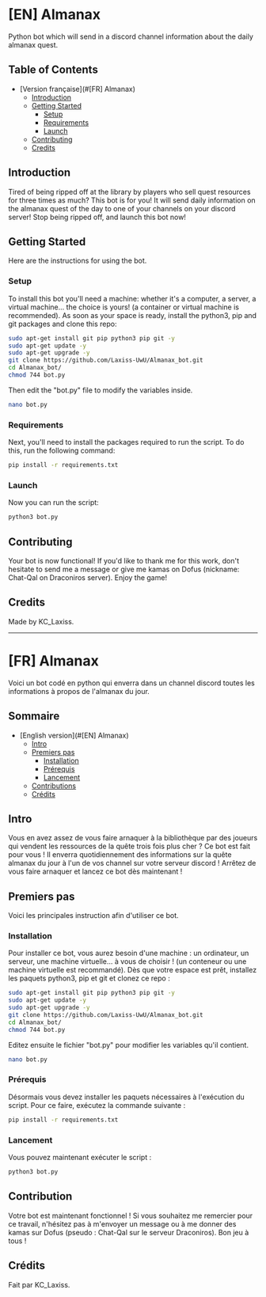 # [EN] Almanax

Python bot which will send in a discord channel information about the daily almanax quest.

## Table of Contents

- [Version française](#[FR] Almanax)
  - [Introduction](#introduction)
  - [Getting Started](#getting-started)
    - [Setup](#setup)
    - [Requirements](#requirements)
    - [Launch](#launch)
  - [Contributing](#contributing)
  - [Credits](#credits)

## Introduction

Tired of being ripped off at the library by players who sell quest resources for three times as much? This bot is for you! It will send daily information on the almanax quest of the day to one of your channels on your discord server! 
Stop being ripped off, and launch this bot now!

## Getting Started

Here are the instructions for using the bot.

### Setup

To install this bot you'll need a machine: whether it's a computer, a server, a virtual machine... the choice is yours! (a container or virtual machine is recommended).
As soon as your space is ready, install the python3, pip and git packages and clone this repo:

```bash
sudo apt-get install git pip python3 pip git -y
sudo apt-get update -y
sudo apt-get upgrade -y
git clone https://github.com/Laxiss-UwU/Almanax_bot.git
cd Almanax_bot/
chmod 744 bot.py
```

Then edit the "bot.py" file to modify the variables inside.

```bash
nano bot.py
```
### Requirements

Next, you'll need to install the packages required to run the script. To do this, run the following command:

```bash
pip install -r requirements.txt
```

### Launch

Now you can run the script:

```bash
python3 bot.py
```

## Contributing

Your bot is now functional! If you'd like to thank me for this work, don't hesitate to send me a message or give me kamas on Dofus (nickname: Chat-Qal on Draconiros server).
Enjoy the game!

## Credits

Made by KC_Laxiss.

-----------------------------------------------------------------------------------------------
# [FR] Almanax

Voici un bot codé en python qui enverra dans un channel discord toutes les informations à propos de l'almanax du jour.

## Sommaire

- [English version](#[EN] Almanax)
  - [Intro](#intro)
  - [Premiers pas](#premiers-pas)
    - [Installation](#installation)
    - [Prérequis](#prérequis)
    - [Lancement](#lancement)
  - [Contributions](#contributions)
  - [Crédits](#crédits)

## Intro

Vous en avez assez de vous faire arnaquer à la bibliothèque par des joueurs qui vendent les ressources de la quête trois fois plus cher ? Ce bot est fait pour vous ! Il enverra quotidiennement des informations sur la quête almanax du jour à l'un de vos channel sur votre serveur discord ! 
Arrêtez de vous faire arnaquer et lancez ce bot dès maintenant !

## Premiers pas

Voici les principales instruction afin d'utiliser ce bot.

### Installation

Pour installer ce bot, vous aurez besoin d'une machine : un ordinateur, un serveur, une machine virtuelle... à vous de choisir ! (un conteneur ou une machine virtuelle est recommandé).
Dès que votre espace est prêt, installez les paquets python3, pip et git et clonez ce repo :

```bash
sudo apt-get install git pip python3 pip git -y
sudo apt-get update -y
sudo apt-get upgrade -y
git clone https://github.com/Laxiss-UwU/Almanax_bot.git
cd Almanax_bot/
chmod 744 bot.py
```

Editez ensuite le fichier "bot.py" pour modifier les variables qu'il contient.

```bash
nano bot.py
```

### Prérequis

Désormais vous devez installer les paquets nécessaires à l'exécution du script. Pour ce faire, exécutez la commande suivante :

```bash
pip install -r requirements.txt
```

### Lancement

Vous pouvez maintenant exécuter le script :

```bash
python3 bot.py
```

## Contribution

Votre bot est maintenant fonctionnel ! Si vous souhaitez me remercier pour ce travail, n'hésitez pas à m'envoyer un message ou à me donner des kamas sur Dofus (pseudo : Chat-Qal sur le serveur Draconiros).
Bon jeu à tous !

## Crédits

Fait par KC_Laxiss.
